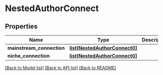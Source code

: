 # NestedAuthorConnect

## Properties
Name | Type | Description | Notes
------------ | ------------- | ------------- | -------------
**mainstream_connection** | [**list[NestedAuthorConnect0]**](NestedAuthorConnect0.md) |  | [optional] 
**niche_connection** | [**list[NestedAuthorConnect0]**](NestedAuthorConnect0.md) |  | [optional] 

[[Back to Model list]](../README.md#documentation-for-models) [[Back to API list]](../README.md#documentation-for-api-endpoints) [[Back to README]](../README.md)


